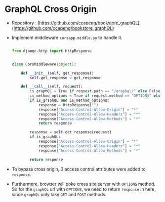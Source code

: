 # GraphQL Cross Origin

- Repository : [https://github.com/ccapeng/bookstore_graphQL](https://github.com/ccapeng/bookstore_graphQL)

- Implement middleware `corsapp.middle.py` to handle it.
	``` python
	
	from django.http import HttpResponse


	class CorsMiddleware(object):

		def __init__(self, get_response):
			self.get_response = get_response

		def __call__(self, request):
			is_graphQL = True if request.path == "/graphql/" else False
			is_method_options = True if request.method == "OPTIONS" else False
			if is_graphQL and is_method_options:
				response = HttpResponse("")
				response["Access-Control-Allow-Origin"] = "*"
				response["Access-Control-Allow-Headers"] = "*"
				response["Access-Control-Allow-Methods"] = "*"
				return response

			response = self.get_response(request)
			if is_graphQL:
				response["Access-Control-Allow-Origin"] = "*"
				response["Access-Control-Allow-Headers"] = "*"
				response["Access-Control-Allow-Methods"] = "*"

			return response
	```
	
- To bypass cross origin, 3 access control attributes were added to `response`.

- Furthermore, browser will poke cross site server with `OPTIONS` method.  
	So for the `graphQL` url with `OPTIONS`, we need to return `response` in here, since `graphQL` only take `GET` and `POST` methods.

	